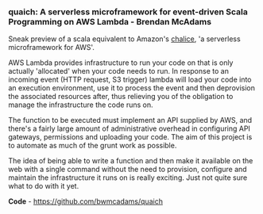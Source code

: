 ### quaich: A serverless microframework for event-driven Scala Programming on AWS Lambda - Brendan McAdams

Sneak preview of a scala equivalent to Amazon's [chalice](https://github.com/awslabs/chalice), 'a serverless
microframework for AWS'.

AWS Lambda provides infrastructure to run your code on that is only actually 'allocated' when your code needs to run.
In response to an incoming event (HTTP request, S3 trigger) lambda will load your code into an execution environment,
use it to process the event and then deprovision the associated resources after, thus relieving you of the obligation 
to manage the infrastructure the code runs on.

The function to be executed must implement an API supplied by AWS, and there's a fairly large amount of administrative
overhead in configuring API gateways, permissions and uploading your code. The aim of this project is to automate as
much of the grunt work as possible.

The idea of being able to write a function and then make it available on the web with a single command without the 
need to provision, configure and maintain the infrastructure it runs on is really exciting. Just not quite sure what to
do with it yet.

**Code** - https://github.com/bwmcadams/quaich

